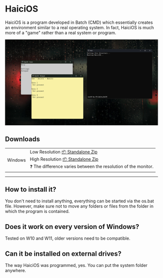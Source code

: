 # HaiciOS
HaiciOS is a program developed in Batch (CMD) which essentially creates an environment similar to a real operating system. In fact, HaiciOS is much more of a "game" rather than a real system or program.

![Screenshot](https://github.com/christian2608/HaiciOS/blob/main/screenshot-build1.png)

## Downloads

<table class="is-fullwidth">
</thead>
<tbody>
</tbody>
  <tr>
    <td>
      Windows
    </td>
    <td>
      <span>Low Resolution</span>
      <a href="">
        <a href="https://github.com/christian2608/HaiciOS/releases/download/Progr4msz/haicios-devtest1.zip">
        📦 Standalone Zip
      </a>
      <br />
      <span>High Resolution</span>
      <a href="">
        📦 Standalone Zip
      </a><br />
      <span>
        ❓ The difference varies between the resolution of the monitor.
      </span>
    </td>
  </tr>
</table>

<hr />

## How to install it?
You don't need to install anything, everything can be started via the os.bat file. However, make sure not to move any folders or files from the folder in which the program is contained.

## Does it work on every version of Windows?
Tested on W10 and W11, older versions need to be compatible.

## Can it be installed on external drives?
The way HaiciOS was programmed, yes. You can put the system folder anywhere.
